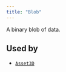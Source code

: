 ```yaml
---
title: "Blob"
---
```


A binary blob of data.



## Used by

* [`Asset3D`](../archetypes/asset3d.md)
